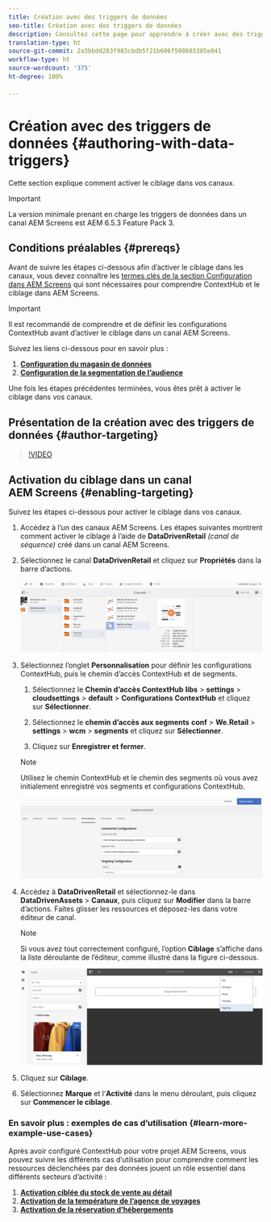 ```yaml
---
title: Création avec des triggers de données
seo-title: Création avec des triggers de données
description: Consultez cette page pour apprendre à créer avec des triggers de données.
translation-type: ht
source-git-commit: 2a3bbdd283f983cbdb5f21b606f508603385e041
workflow-type: ht
source-wordcount: '375'
ht-degree: 100%

---
```



# Création avec des triggers de données {#authoring-with-data-triggers}

Cette section explique comment activer le ciblage dans vos canaux.

>[!IMPORTANT]
>
>La version minimale prenant en charge les triggers de données dans un canal AEM Screens est AEM 6.5.3 Feature Pack 3.

## Conditions préalables {#prereqs}

Avant de suivre les étapes ci-dessous afin d’activer le ciblage dans les canaux, vous devez connaître les [termes clés de la section Configuration dans AEM Screens](configuring-context-hub.md) qui sont nécessaires pour comprendre ContextHub et le ciblage dans AEM Screens.

>[!IMPORTANT]
>
>Il est recommandé de comprendre et de définir les configurations ContextHub avant d’activer le ciblage dans un canal AEM Screens.

Suivez les liens ci-dessous pour en savoir plus :

1. **[Configuration du magasin de données](configuring-context-hub.md)**
1. **[Configuration de la segmentation de l’audience](configuring-context-hub.md)**

Une fois les étapes précédentes terminées, vous êtes prêt à activer le ciblage dans vos canaux.

## Présentation de la création avec des triggers de données {#author-targeting}

>[!VIDEO](https://video.tv.adobe.com/v/31921?captions=fre_fr)

## Activation du ciblage dans un canal AEM Screens {#enabling-targeting}

Suivez les étapes ci-dessous pour activer le ciblage dans vos canaux.

1. Accédez à l’un des canaux AEM Screens. Les étapes suivantes montrent comment activer le ciblage à l’aide de **DataDrivenRetail** *(canal de séquence)* créé dans un canal AEM Screens.

1. Sélectionnez le canal **DataDrivenRetail** et cliquez sur **Propriétés** dans la barre d’actions.

   ![screen_shot_2019-05-01at43332pm](assets/screen_shot_2019-05-01at43332pm.png)

1. Sélectionnez l’onglet **Personnalisation** pour définir les configurations ContextHub, puis le chemin d’accès ContextHub et de segments.

   1. Sélectionnez le **Chemin d’accès ContextHub** **libs** > **settings** > **cloudsettings** > **default** > **Configurations ContextHub** et cliquez sur **Sélectionner**.

   1. Sélectionnez le **chemin d’accès aux segments** **conf** > **We.Retail** > **settings** > **wcm** > **segments** et cliquez sur **Sélectionner**.

   1. Cliquez sur **Enregistrer et fermer**.
   >[!NOTE]
   >
   >Utilisez le chemin ContextHub et le chemin des segments où vous avez initialement enregistré vos segments et configurations ContextHub.

   ![screen_shot_2019-05-01at44030pm](assets/screen_shot_2019-05-01at44030pm.png)

1. Accédez à **DataDrivenRetail** et sélectionnez-le dans **DataDrivenAssets** > **Canaux**, puis cliquez sur **Modifier** dans la barre d’actions. Faites glisser les ressources et déposez-les dans votre éditeur de canal.

   >[!NOTE]
   >
   >Si vous avez tout correctement configuré, l’option **Ciblage** s’affiche dans la liste déroulante de l’éditeur, comme illustré dans la figure ci-dessous.

   ![screen_shot_2019-05-01at44231pm](assets/screen_shot_2019-05-01at44231pm.png)

1. Cliquez sur **Ciblage**.

1. Sélectionnez **Marque** et l’**Activité** dans le menu déroulant, puis cliquez sur **Commencer le ciblage**.

### En savoir plus : exemples de cas d’utilisation {#learn-more-example-use-cases}

Après avoir configuré ContextHub pour votre projet AEM Screens, vous pouvez suivre les différents cas d’utilisation pour comprendre comment les ressources déclenchées par des données jouent un rôle essentiel dans différents secteurs d’activité :

1. **[Activation ciblée du stock de vente au détail](retail-inventory-activation.md)**
1. **[Activation de la température de l’agence de voyages](local-temperature-activation.md)**
1. **[Activation de la réservation d’hébergements](hospitality-reservation-activation.md)**
